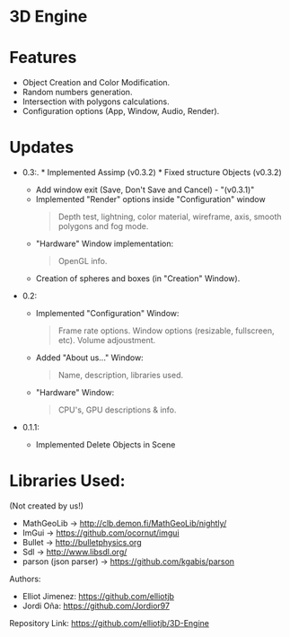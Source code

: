 # 3D Engine


# Features

- Object Creation and Color Modification.
- Random numbers generation.
- Intersection with polygons calculations.
- Configuration options (App, Window, Audio, Render).

# Updates
- 0.3:.
        * Implemented Assimp (v0.3.2)
        * Fixed structure Objects (v0.3.2)
	* Add window exit (Save, Don't Save and Cancel) - "(v0.3.1)"
	* Implemented "Render" options inside "Configuration" window
		> Depth test, lightning, color material, wireframe,
		  axis, smooth polygons and fog mode.
	* "Hardware" Window implementation:
		> OpenGL info.
	* Creation of spheres and boxes (in "Creation" Window).
- 0.2:
	* Implemented "Configuration" Window:
		> Frame rate options.
		> Window options (resizable, fullscreen, etc).
		> Volume adjoustment.
	* Added "About us..." Window:
		> Name, description, libraries used.
	* "Hardware" Window:
		> CPU's, GPU descriptions & info.

- 0.1.1:
	* Implemented Delete Objects in Scene

# Libraries Used: 
(Not created by us!)
- MathGeoLib -> http://clb.demon.fi/MathGeoLib/nightly/ 
- ImGui -> https://github.com/ocornut/imgui 
- Bullet -> http://bulletphysics.org 
- Sdl -> http://www.libsdl.org/
- parson (json parser) -> https://github.com/kgabis/parson


Authors: 

- Elliot Jimenez: https://github.com/elliotjb
- Jordi Oña: https://github.com/Jordior97

Repository Link: https://github.com/elliotjb/3D-Engine


